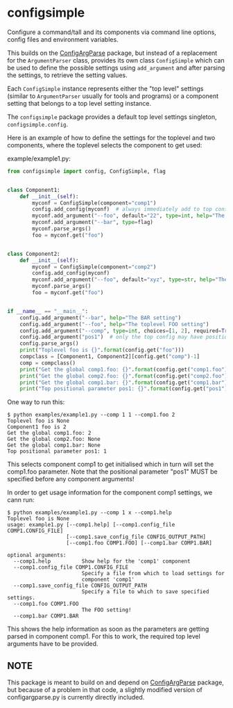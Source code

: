 # configsimple

Configure a command/tall and its components via command line options, config files and environment variables.

This builds on the [ConfigArgParse](https://github.com/bw2/ConfigArgParse) package, but instead of a replacement 
for the `ArgumentParser` class, provides its own class `ConfigSimple`
which can be used to define the possible settings using 
`add_argument` and after parsing the settings, to retrieve the 
setting values.

Each `ConfigSimple` instance represents either the "top level" settings
(similar to `ArgumentParser` usually for tools and programs) or a component
setting that belongs to a top level setting instance.

The `configsimple` package provides a default top level settings singleton, 
`configsimple.config`.  
  
Here is an example of how to define the settings
for the toplevel and two components, where the 
toplevel selects the component to get used:

example/example1.py:
```python
from configsimple import config, ConfigSimple, flag


class Component1:
    def __init__(self):
        myconf = ConfigSimple(component="comp1")
        config.add_config(myconf)  # always immediately add to top config!
        myconf.add_argument("--foo", default="22", type=int, help="The FOO setting!")
        myconf.add_argument("--bar", type=flag)
        myconf.parse_args()
        foo = myconf.get("foo")


class Component2:
    def __init__(self):
        myconf = ConfigSimple(component="comp2")
        config.add_config(myconf)
        myconf.add_argument("--foo", default="xyz", type=str, help="The FOO setting, but a different one!")
        myconf.parse_args()
        foo = myconf.get("foo")


if __name__ == "__main__":
    config.add_argument("--bar", help="The BAR setting")
    config.add_argument("--foo", help="The toplevel FOO setting")
    config.add_argument("--comp", type=int, choices=[1, 2], required=True,  help="Component number")
    config.add_argument("pos1")  # only the top config may have positional arguments
    config.parse_args()
    print("Toplevel foo is {}".format(config.get("foo")))
    compclass = [Component1, Component2][config.get("comp")-1]
    comp = compclass()
    print("Get the global comp1.foo: {}".format(config.get("comp1.foo")))
    print("Get the global comp2.foo: {}".format(config.get("comp2.foo")))
    print("Get the global comp1.bar: {}".format(config.get("comp1.bar")))
    print("Top positional parameter pos1: {}".format(config.get("pos1")))
```

One way to run this:
```
$ python examples/example1.py --comp 1 1 --comp1.foo 2
Toplevel foo is None
Component1 foo is 2
Get the global comp1.foo: 2
Get the global comp2.foo: None
Get the global comp1.bar: None
Top positional parameter pos1: 1
```

This selects component comp1 to get initialised which in turn will
set the comp1.foo parameter. Note that the positional parameter
"pos1" MUST be specified before any component arguments!

In order to get usage information for the component comp1 settings,
we cann run:
```
$ python examples/example1.py --comp 1 x --comp1.help
Toplevel foo is None
usage: example1.py [--comp1.help] [--comp1.config_file COMP1.CONFIG_FILE]
                   [--comp1.save_config_file CONFIG_OUTPUT_PATH]
                   [--comp1.foo COMP1.FOO] [--comp1.bar COMP1.BAR]

optional arguments:
  --comp1.help          Show help for the 'comp1' component
  --comp1.config_file COMP1.CONFIG_FILE
                        Specify a file from which to load settings for
                        component 'comp1'
  --comp1.save_config_file CONFIG_OUTPUT_PATH
                        Specify a file to which to save specified settings.
  --comp1.foo COMP1.FOO
                        The FOO setting!
  --comp1.bar COMP1.BAR
```
This shows the help information as soon as the parameters are getting
parsed in component comp1. For this to work, the required
top level arguments have to be provided. 

## NOTE

This package is meant to build on and depend on [ConfigArgParse](https://github.com/bw2/ConfigArgParse) package,
but because of a problem in that code, a slightly modified version of
configargparse.py is currently directly included.  
